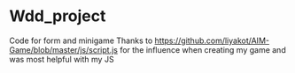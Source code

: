 # Wdd_project
Code for form and minigame
Thanks to https://github.com/liyakot/AIM-Game/blob/master/js/script.js for the influence when creating my game and was most helpful with my JS
